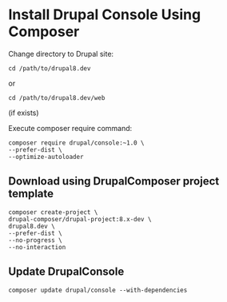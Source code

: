 # Install Drupal Console Using Composer

Change directory to Drupal site:
```
cd /path/to/drupal8.dev
```
or

```
cd /path/to/drupal8.dev/web
```

(if exists)

Execute composer require command: 
```
composer require drupal/console:~1.0 \
--prefer-dist \
--optimize-autoloader
```

## Download using DrupalComposer project template
```
composer create-project \
drupal-composer/drupal-project:8.x-dev \
drupal8.dev \
--prefer-dist \
--no-progress \
--no-interaction
```

## Update DrupalConsole
```
composer update drupal/console --with-dependencies
```

